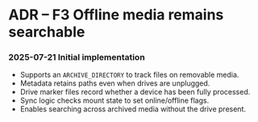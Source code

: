 # ADR – F3 Offline media remains searchable

### 2025-07-21 Initial implementation
- Supports an `ARCHIVE_DIRECTORY` to track files on removable media.
- Metadata retains paths even when drives are unplugged.
- Drive marker files record whether a device has been fully processed.
- Sync logic checks mount state to set online/offline flags.
- Enables searching across archived media without the drive present.

